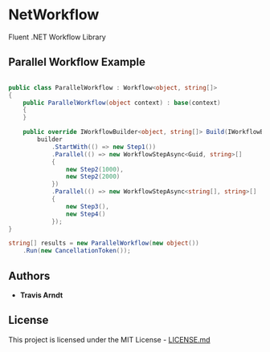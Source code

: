 # NetWorkflow

Fluent .NET Workflow Library

## Parallel Workflow Example

```csharp

public class ParallelWorkflow : Workflow<object, string[]>
{
    public ParallelWorkflow(object context) : base(context)
    {
    }

    public override IWorkflowBuilder<object, string[]> Build(IWorkflowBuilder<object> builder) =>
        builder
            .StartWith(() => new Step1())
            .Parallel(() => new WorkflowStepAsync<Guid, string>[]
            {
                new Step2(1000),
                new Step2(2000)
            })
            .Parallel(() => new WorkflowStepAsync<string[], string>[]
            {
                new Step3(),
                new Step4()
            });
}

string[] results = new ParallelWorkflow(new object())
    .Run(new CancellationToken());

```

## Authors

- **Travis Arndt**

## License

This project is licensed under the MIT License - [LICENSE.md](LICENSE)
